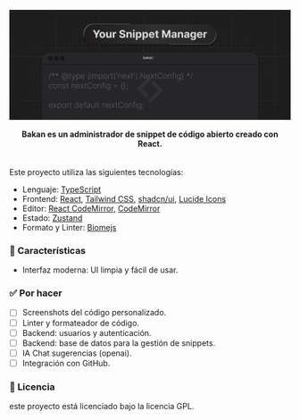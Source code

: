 ![bakan](/public/banner.png)
<div align="center"><b>Bakan es un administrador de snippet de código abierto creado con React.</b></div>
<br>
<br>
Este proyecto utiliza las siguientes tecnologías:

- Lenguaje: [TypeScript](https://www.typescriptlang.org)
- Frontend: [React](https://react.dev/), [Tailwind CSS](https://tailwindcss.com), [shadcn/ui](https://ui.shadcn.com), [Lucide Icons](https://lucide.dev/icons)
- Editor: [React CodeMirror](https://uiwjs.github.io/react-codemirror/), [CodeMirror](https://codemirror.net)
- Estado: [Zustand](https://github.com/pmndrs/zustand)
- Formato y Linter: [Biomejs](https://biomejs.dev)

### 🌟 Características

- Interfaz moderna: UI limpia y fácil de usar.

### ✅ Por hacer

- [ ] Screenshots del código personalizado.
- [ ] Linter y formateador de código.
- [ ] Backend: usuarios y autenticación.
- [ ] Backend: base de datos para la gestión de snippets.
- [ ] IA Chat sugerencias (openai).
- [ ] Integración con GitHub.

### 📜 Licencia
este proyecto está licenciado bajo la licencia GPL.
